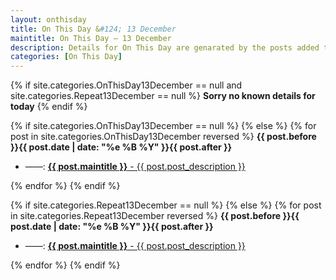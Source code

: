 ```yaml
---
layout: onthisday
title: On This Day &#124; 13 December
maintitle: On This Day — 13 December
description: Details for On This Day are genarated by the posts added to the website so the content is subject to changes/updates over time.
categories: [On This Day]
---
```


{% if site.categories.OnThisDay13December == null and site.categories.Repeat13December == null %}
<strong>Sorry no known details for today</strong>
{% endif %}

{% if site.categories.OnThisDay13December == null %}
{% else %}
{% for post in site.categories.OnThisDay13December reversed %}
<strong>{{ post.before }}{{ post.date | date: "%e %B %Y" }}{{ post.after }}</strong>
<ul>
<li> ——: <a href="{{ post.url }}"><strong>{{ post.maintitle }}</strong> - {{ post.post_description }}</a></li>
</ul>
{% endfor %}
{% endif %}

{% if site.categories.Repeat13December == null %}
{% else %}
{% for post in site.categories.Repeat13December reversed %}
<strong>{{ post.before }}{{ post.date | date: "%e %B %Y" }}{{ post.after }}</strong>
<ul>
<li> ——: <a href="{{ post.url }}"><strong>{{ post.maintitle }}</strong> - {{ post.post_description }}</a></li>
</ul>
{% endfor %}
{% endif %}
